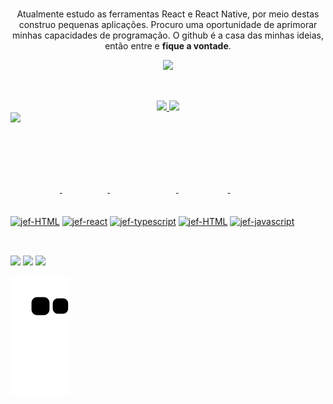 ### 
<p align="center">Atualmente estudo as ferramentas React e React Native, por meio destas construo pequenas aplicações. Procuro uma oportunidade de aprimorar minhas capacidades de programação. O github é a casa das minhas ideias, então entre e <strong>fique a vontade</strong>.</p>

<div align="center">
   <img width="400" src="https://user-images.githubusercontent.com/82906124/176824737-8f0407f6-7b3a-45e2-99ca-72a1159304cc.png">
</div>

##

</br>
<div align="center">
  <a href="https://github.com/jefmoraes">
  <img height="140em" src="https://github-readme-stats.vercel.app/api?username=jefmoraes&show_icons=true&theme=codeSTACKr&include_all_commits=true&count_private=true"/>
    <img height="140em" src="http://github-readme-streak-stats.herokuapp.com?user=jefmoraes&hide_border=true&date_format=j%2Fn%5B%2FY%5D&locale=pt-br&background=09131B&fire=FE652F&currStreakNum=FE652F&stroke=FE652F&border=FFFFFF&ring=FE652F&sideNums=FE652F&currStreakLabel=FFFFFF&sideLabels=FFFFFF&dates=FFFFFF"/>
  </a>
</div>


   <img width="400" src="https://user-images.githubusercontent.com/82906124/176824959-6f0e9fea-73c5-4491-ba48-2a2122e72db6.png">
   
##

<div style="display: inline_block"></br>
   <a href="https://github.com/jefmoraes">
  <img align="center" style="margin-top: 100px;" alt="jef-HTML" height="40" width="50" src="https://cdn.jsdelivr.net/gh/devicons/devicon/icons/html5/html5-plain-wordmark.svg">
  <img align="center" style="margin-top: 100px;" alt="jef-react" height="40" width="50" src="https://cdn.jsdelivr.net/gh/devicons/devicon/icons/react/react-original-wordmark.svg">
  <img align="center" style="margin-top: 100px;" alt="jef-typescript" height="40" width="50"  src="https://cdn.jsdelivr.net/gh/devicons/devicon/icons/typescript/typescript-plain.svg">
   <img align="center" style="margin-top: 100px;" alt="jef-HTML" height="40" width="50" src="https://cdn.jsdelivr.net/gh/devicons/devicon/icons/css3/css3-plain-wordmark.svg">
   <img align="center" style="margin-top: 100px;" alt="jef-javascript" height="40" width="50" src="https://cdn.jsdelivr.net/gh/devicons/devicon/icons/javascript/javascript-plain.svg">
</div>

##

<div></br>
   <a href="https://www.instagram.com/je_moraisdutra/" target="_blank"><img src="https://img.shields.io/badge/-Instagram-%23E4405F?style=for-the-badge&logo=instagram&logoColor=white" target="_blank"></a>
  <a href = "mailto:jeferson_moraisdutra@hotmail.com"><img src="https://img.shields.io/badge/-Gmail-%23333?style=for-the-badge&logo=gmail&logoColor=white" target="_blank"></a>
  <a href="https://www.linkedin.com/in/jeferson-moraes-610618223/" target="_blank"><img src="https://img.shields.io/badge/-LinkedIn-%230077B5?style=for-the-badge&logo=linkedin&logoColor=white" target="_blank">
  </a> 
  
  
![Snake animation](https://github.com/jefmoraes/jefmoraes/blob/output/github-contribution-grid-snake.svg)

</div>

  
 
